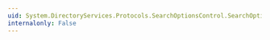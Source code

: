 ```yaml
---
uid: System.DirectoryServices.Protocols.SearchOptionsControl.SearchOption
internalonly: False
---
```

